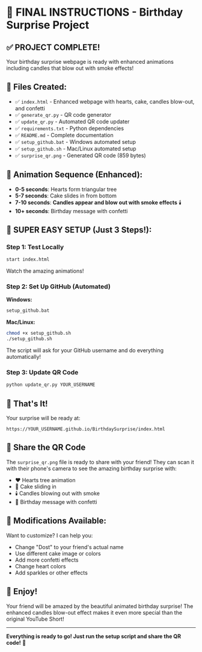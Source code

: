 # 🎉 FINAL INSTRUCTIONS - Birthday Surprise Project

## ✅ **PROJECT COMPLETE!**

Your birthday surprise webpage is ready with enhanced animations including candles that blow out with smoke effects!

## 📁 **Files Created:**
- ✅ `index.html` - Enhanced webpage with hearts, cake, candles blow-out, and confetti
- ✅ `generate_qr.py` - QR code generator
- ✅ `update_qr.py` - Automated QR code updater
- ✅ `requirements.txt` - Python dependencies
- ✅ `README.md` - Complete documentation
- ✅ `setup_github.bat` - Windows automated setup
- ✅ `setup_github.sh` - Mac/Linux automated setup
- ✅ `surprise_qr.png` - Generated QR code (859 bytes)

## 🎯 **Animation Sequence (Enhanced):**
- **0-5 seconds**: Hearts form triangular tree
- **5-7 seconds**: Cake slides in from bottom
- **7-10 seconds**: **Candles appear and blow out with smoke effects** 🕯️
- **10+ seconds**: Birthday message with confetti

## 🚀 **SUPER EASY SETUP (Just 3 Steps!):**

### **Step 1: Test Locally**
```bash
start index.html
```
Watch the amazing animations!

### **Step 2: Set Up GitHub (Automated)**
**Windows:**
```bash
setup_github.bat
```

**Mac/Linux:**
```bash
chmod +x setup_github.sh
./setup_github.sh
```

The script will ask for your GitHub username and do everything automatically!

### **Step 3: Update QR Code**
```bash
python update_qr.py YOUR_USERNAME
```

## 🎊 **That's It!**

Your surprise will be ready at:
```
https://YOUR_USERNAME.github.io/BirthdaySurprise/index.html
```

## 📱 **Share the QR Code**

The `surprise_qr.png` file is ready to share with your friend! They can scan it with their phone's camera to see the amazing birthday surprise with:

- ❤️ Hearts tree animation
- 🎂 Cake sliding in
- 🕯️ Candles blowing out with smoke
- 🎉 Birthday message with confetti

## 🎯 **Modifications Available:**

Want to customize? I can help you:
- Change "Dost" to your friend's actual name
- Use different cake image or colors
- Add more confetti effects
- Change heart colors
- Add sparkles or other effects

## 🎉 **Enjoy!**

Your friend will be amazed by the beautiful animated birthday surprise! The enhanced candles blow-out effect makes it even more special than the original YouTube Short!

---

**Everything is ready to go! Just run the setup script and share the QR code!** 🎊

